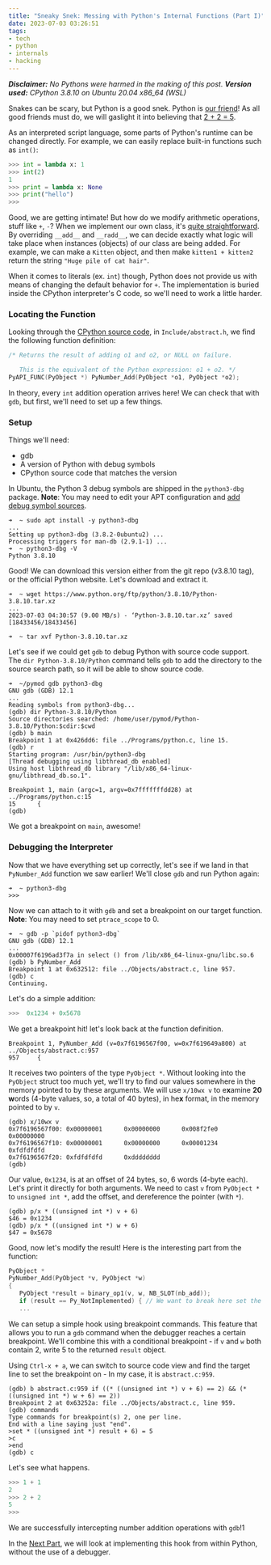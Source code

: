 ```yaml
---
title: "Sneaky Snek: Messing with Python's Internal Functions (Part I)"
date: 2023-07-03 03:26:51
tags:
- tech
- python
- internals
- hacking
---
```


***Disclaimer:*** *No Pythons were harmed in the making of this post.*
***Version used:*** *CPython 3.8.10 on Ubuntu 20.04 x86_64 (WSL)*

Snakes can be scary, but Python is a good snek. Python is [our friend](https://www.youtube.com/watch?v=L-PI-YqDkwk)!
As all good friends must do, we will gaslight it into believing that [2 + 2 = 5](https://en.wikipedia.org/wiki/2_%2B_2_%3D_5).

As an interpreted script language, some parts of Python's runtime can be changed directly.
For example, we can easily replace built-in functions such as `int()`:
```Python
>>> int = lambda x: 1
>>> int(2)
1
>>> print = lambda x: None
>>> print("hello")
>>>
```

Good, we are getting intimate! But how do we modify arithmetic operations, stuff like `+`, `-`? When we implement our own class, it's [quite straightforward](https://www.marinamele.com/2014/04/modifying-add-method-of-python-class.html). By overriding `__add__` and `__radd__`, we can decide exactly what logic will take place when instances (objects) of our class are being added. For example, we can make a `Kitten` object, and then make `kitten1 + kitten2` return the string `"Huge pile of cat hair"`.

When it comes to literals (ex. `int`) though, Python does not provide us with means of changing the default behavior for `+`. The implementation is buried inside the CPython interpreter's C code, so we'll need to work a little harder.

### Locating the Function
Looking through the [CPython source code](https://github.com/python/cpython), in `Include/abstract.h`, we find the following function definition:
```C
/* Returns the result of adding o1 and o2, or NULL on failure.

   This is the equivalent of the Python expression: o1 + o2. */
PyAPI_FUNC(PyObject *) PyNumber_Add(PyObject *o1, PyObject *o2);
```

In theory, every `int` addition operation arrives here!
We can check that with `gdb`, but first, we'll need to set up a few things.


### Setup

Things we'll need:
- gdb
- A version of Python with debug symbols
- CPython source code that matches the version

In Ubuntu, the Python 3 debug symbols are shipped in the `python3-dbg` package.
**Note**: You may need to edit your APT configuration and [add debug symbol sources](https://wiki.ubuntu.com/Debug%20Symbol%20Packages).

```
➜  ~ sudo apt install -y python3-dbg
...
Setting up python3-dbg (3.8.2-0ubuntu2) ...
Processing triggers for man-db (2.9.1-1) ...
➜  ~ python3-dbg -V
Python 3.8.10
```

Good! We can download this version either from the git repo (v3.8.10 tag), or the official Python website. Let's download and extract it.

```
➜  ~ wget https://www.python.org/ftp/python/3.8.10/Python-3.8.10.tar.xz
...
2023-07-03 04:30:57 (9.00 MB/s) - ‘Python-3.8.10.tar.xz’ saved [18433456/18433456]

➜  ~ tar xvf Python-3.8.10.tar.xz
```

Let's see if we could get `gdb` to debug Python with source code support. The `dir Python-3.8.10/Python` command tells `gdb` to add the directory to the source search path, so it will be able to show source code.

```
➜  ~/pymod gdb python3-dbg
GNU gdb (GDB) 12.1
...
Reading symbols from python3-dbg...
(gdb) dir Python-3.8.10/Python
Source directories searched: /home/user/pymod/Python-3.8.10/Python:$cdir:$cwd
(gdb) b main
Breakpoint 1 at 0x426dd6: file ../Programs/python.c, line 15.
(gdb) r
Starting program: /usr/bin/python3-dbg
[Thread debugging using libthread_db enabled]
Using host libthread_db library "/lib/x86_64-linux-gnu/libthread_db.so.1".

Breakpoint 1, main (argc=1, argv=0x7fffffffdd28) at ../Programs/python.c:15
15      {
(gdb)
```

We got a breakpoint on `main`, awesome!

### Debugging the Interpreter

Now that we have everything set up correctly, let's see if we land in that `PyNumber_Add` function we saw earlier!
We'll close `gdb` and run Python again:
```
➜  ~ python3-dbg
>>>
```

Now we can attach to it with `gdb` and set a breakpoint on our target function.
**Note**: You may need to set `ptrace_scope` to 0.

```
➜  ~ gdb -p `pidof python3-dbg`
GNU gdb (GDB) 12.1
...
0x00007f6196ad3f7a in select () from /lib/x86_64-linux-gnu/libc.so.6
(gdb) b PyNumber_Add
Breakpoint 1 at 0x632512: file ../Objects/abstract.c, line 957.
(gdb) c
Continuing.
```

Let's do a simple addition:
```py
>>>  0x1234 + 0x5678
```

We get a breakpoint hit! let's look back at the function definition.
```
Breakpoint 1, PyNumber_Add (v=0x7f6196567f00, w=0x7f619649a800) at ../Objects/abstract.c:957
957     {
```

It receives two pointers of the type `PyObject *`. Without looking into the `PyObject` struct too much yet, we'll try to find our values somewhere in the memory pointed to by these arguments. We will use `x/10wx v` to e**x**amine **20** **w**ords (4-byte values, so, a total of 40 bytes), in he**x** format, in the memory pointed to by `v`.

```
(gdb) x/10wx v
0x7f6196567f00: 0x00000001      0x00000000      0x008f2fe0      0x00000000
0x7f6196567f10: 0x00000001      0x00000000      0x00001234      0xfdfdfdfd
0x7f6196567f20: 0xfdfdfdfd      0xdddddddd
(gdb)
```

Our value, `0x1234`, is at an offset of 24 bytes, so, 6 words (4-byte each). 
Let's print it directly for both arguments.
We need to cast `v` from `PyObject *` to `unsigned int *`, add the offset, and dereference the pointer (with `*`).

```
(gdb) p/x * ((unsigned int *) v + 6)
$46 = 0x1234
(gdb) p/x * ((unsigned int *) w + 6)
$47 = 0x5678
```

Good, now let's modify the result!
Here is the interesting part from the function:

```c
PyObject *
PyNumber_Add(PyObject *v, PyObject *w)
{
   PyObject *result = binary_op1(v, w, NB_SLOT(nb_add));
   if (result == Py_NotImplemented) { // We want to break here set the result
   ...
```

We can setup a simple hook using breakpoint commands.
This feature that allows you to run a `gdb` command when the debugger reaches a certain breakpoint.
We'll combine this with a conditional breakpoint - if `v` and `w` both contain 2, write 5 to the returned `result` object.

Using `Ctrl-x + a`, we can switch to source code view and find the target line to set the breakpoint on - In my case, it is `abstract.c:959`.

```
(gdb) b abstract.c:959 if ((* ((unsigned int *) v + 6) == 2) && (* ((unsigned int *) w + 6) == 2))
Breakpoint 2 at 0x63252a: file ../Objects/abstract.c, line 959.
(gdb) commands
Type commands for breakpoint(s) 2, one per line.
End with a line saying just "end".
>set * ((unsigned int *) result + 6) = 5
>c
>end
(gdb) c
```

Let's see what happens.
```py
>>> 1 + 1
2
>>> 2 + 2
5
>>>
```

We are successfully intercepting number addition operations with `gdb`!1

In the [Next Part](/2023/07/03/Sneaky-Snek-Messing-with-Python-s-Internal-Functions-Part-II/), we will look at implementing this hook from within Python, without the use of a debugger.

